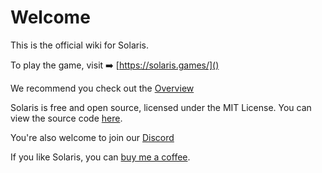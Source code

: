# Welcome

This is the official wiki for Solaris.

To play the game, visit ➡️ [https://solaris.games/]()

We recommend you check out the [Overview](overview/)

Solaris is free and open source, licensed under the MIT License. You can view
the source code [here](https://github.com/mike-eason/solaris).

You're also welcome to join our [Discord](https://discord.com/invite/v7PD33d)

If you like Solaris, you can [buy me a coffee](https://www.buymeacoffee.com/hyperi0n).

